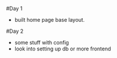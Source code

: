 #Day 1
- built home page base layout.

#Day 2
- some stuff with config
- look into setting up db or more frontend